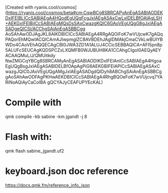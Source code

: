 [Created with ryanis.cool/cosmos](https://ryanis.cool/cosmos/beta#cm:CqwBCg8SBRCAPyAnEgASABIAODEKDxIFEIBLICcSABIAEgA4HQodEgUQgFcgJxIAEgASAxCwLxIDELBfOAlAgLSH+AEKGxIFEIBjICcSABIAEgMQsDsSAxCwazgKQIC6GAoVEgUQgG8gJxIAEgASADgeQICSi/ACChgSAiAnEgASBBCgg
AoSAhAwODJAgJKL8AIKDBICICcSABIAEgA4RRgAQOiFoK7wVUjcwK7gAQqPAQorEhMQwIACQICAmAJIwpmglZC8AVBDEhJAgIDMAkjCmaCVkLwBUIYBWDo4CAoVEhAQQECAgCBI0JWA3ZD1A1ALUJ4CCicSEBBAQICA+AFI5pn8p5ALUFcSEUCAgKQDSPCZxLXQMFB0WJUBUH8KA1CCAhgCIgoI0AEQyAEYACAAQMuL/J/QMUitkdy
NwZMGCqYBCg8SBRCAMyAnEgASABIAODIKDxIFEIAnICcSABIAEgA4HgoaEgUQgBsgJxIAEgASABIDELBfOApAgPiG6AEKGBIFEIAPICcSABIAEgASAxCwazgJQIC0JAoVEgUQgAMgJxIAEgASADgdQIDyh8ABChgSAiAnEgASBBCggAoSAhAwODFAgPKHwAEKDBICICcSABIAEgA4RhgBQOeFoK7wVUjcvq7YARiNoAQiAyCaCoIBA
gQCYAJyCEAFUPYEcKAL)

# Compile with
qmk compile -kb sabine -km jgandt -j 8

# Flash with:
qmk flash sabine_jgandt.uf2

# keyboard.json doc reference
https://docs.qmk.fm/reference_info_json

